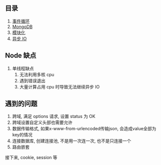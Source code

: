 ## 目录

1. [事件循环](./eventLoop.md)
2. [MongoDB](./MongoDB.md)
3. [模块化](./module.md)
4. [异步 IO](asyncio.md)













## Node 缺点

1. 单线程缺点
   1. 无法利用多核 cpu
   2. 遇到错误退出
   3. 大量计算占用 cpu 时导致无法继续异步 IO

## 遇到的问题

1. 跨域, 满足 options 请求, 设置 status 为 OK
2. 跨域设置自定义头部也需要允许
3. 数据传输格式, 如果x-www-from-urlencoded传输json, 会造成value全部为key的情况
4. 连接数据库, 创建连接池, 不是用一次连一次, 也不是只连接一个
5. 路由嵌套

接下来, cookie, session 等

